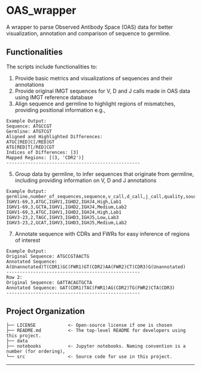 # OAS_wrapper
A wrapper to parse Observed Antibody Space (OAS) data for better visualization, annotation and comparison of sequence to germline.

## Functionalities

The scripts include functionalities to:
1. Provide basic metrics and visualizations of sequences and their annotations
2. Provide original IMGT sequences for V, D and J calls made in OAS data using IMGT reference database
3. Align sequence and germline to highlight regions of mismatches, providing positional information e.g.,  
```
Example Output:  
Sequence: ATGCCGT  
Germline: ATGTCGT  
Aligned and Highlighted Differences:  
ATGC[RED]C[/RED]GT  
ATG[RED]T[/RED]CGT  
Indices of Differences: [3]  
Mapped Regions: [(3, 'CDR2')]  
--------------------------------------------------
```
5. Group data by germline, to infer sequences that originate from germline, including providing information on V, D and J annotations
```
Example Output:
germline,number_of_sequences,sequence,v_call,d_call,j_call,quality,source
IGHV1-69,3,ATGC,IGHV1,IGHD2,IGHJ4,High,Lab1
IGHV1-69,3,GCTA,IGHV1,IGHD2,IGHJ4,Medium,Lab2
IGHV1-69,3,ATGC,IGHV1,IGHD2,IGHJ4,High,Lab1
IGHV3-23,2,TAGC,IGHV3,IGHD3,IGHJ5,Low,Lab3
IGHV3-23,2,GCAT,IGHV3,IGHD3,IGHJ5,Medium,Lab2
```
   
7. Annotate sequence with CDRs and FWRs for easy inference of regions of interest
```
Example Output:  
Original Sequence: ATGCCGTAACTG  
Annotated Sequence: A(Unannotated)T(CDR1)GC(FWR1)GT(CDR2)AA(FWR2)CT(CDR3)G(Unannotated)  
--------------------------------------------------  
Row 2:  
Original Sequence: GATTACAGTGCTA  
Annotated Sequence: GAT(CDR1)TAC(FWR1)AG(CDR2)TG(FWR2)CTA(CDR3)  
--------------------------------------------------  
```

## Project Organization

```
├── LICENSE            <- Open-source license if one is chosen
├── README.md          <- The top-level README for developers using this project.
├── data 
├── notebooks          <- Jupyter notebooks. Naming convention is a number (for ordering),
└── src                <- Source code for use in this project.
```

--------


